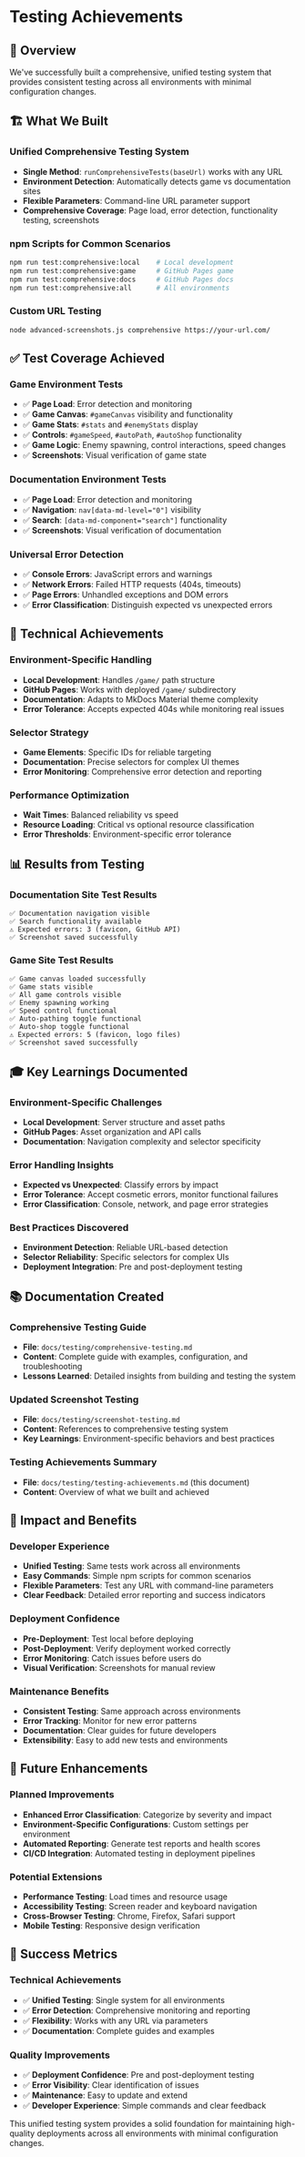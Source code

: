 # Testing Achievements

## 🎯 Overview

We've successfully built a comprehensive, unified testing system that provides consistent testing across all environments with minimal configuration changes.

## 🏗️ What We Built

### Unified Comprehensive Testing System
- **Single Method**: `runComprehensiveTests(baseUrl)` works with any URL
- **Environment Detection**: Automatically detects game vs documentation sites
- **Flexible Parameters**: Command-line URL parameter support
- **Comprehensive Coverage**: Page load, error detection, functionality testing, screenshots

### npm Scripts for Common Scenarios
```bash
npm run test:comprehensive:local    # Local development
npm run test:comprehensive:game     # GitHub Pages game
npm run test:comprehensive:docs     # GitHub Pages docs
npm run test:comprehensive:all      # All environments
```

### Custom URL Testing
```bash
node advanced-screenshots.js comprehensive https://your-url.com/
```

## ✅ Test Coverage Achieved

### Game Environment Tests
- ✅ **Page Load**: Error detection and monitoring
- ✅ **Game Canvas**: `#gameCanvas` visibility and functionality
- ✅ **Game Stats**: `#stats` and `#enemyStats` display
- ✅ **Controls**: `#gameSpeed`, `#autoPath`, `#autoShop` functionality
- ✅ **Game Logic**: Enemy spawning, control interactions, speed changes
- ✅ **Screenshots**: Visual verification of game state

### Documentation Environment Tests
- ✅ **Page Load**: Error detection and monitoring
- ✅ **Navigation**: `nav[data-md-level="0"]` visibility
- ✅ **Search**: `[data-md-component="search"]` functionality
- ✅ **Screenshots**: Visual verification of documentation

### Universal Error Detection
- ✅ **Console Errors**: JavaScript errors and warnings
- ✅ **Network Errors**: Failed HTTP requests (404s, timeouts)
- ✅ **Page Errors**: Unhandled exceptions and DOM errors
- ✅ **Error Classification**: Distinguish expected vs unexpected errors

## 🔧 Technical Achievements

### Environment-Specific Handling
- **Local Development**: Handles `/game/` path structure
- **GitHub Pages**: Works with deployed `/game/` subdirectory
- **Documentation**: Adapts to MkDocs Material theme complexity
- **Error Tolerance**: Accepts expected 404s while monitoring real issues

### Selector Strategy
- **Game Elements**: Specific IDs for reliable targeting
- **Documentation**: Precise selectors for complex UI themes
- **Error Monitoring**: Comprehensive error detection and reporting

### Performance Optimization
- **Wait Times**: Balanced reliability vs speed
- **Resource Loading**: Critical vs optional resource classification
- **Error Thresholds**: Environment-specific error tolerance

## 📊 Results from Testing

### Documentation Site Test Results
```
✅ Documentation navigation visible
✅ Search functionality available
⚠️ Expected errors: 3 (favicon, GitHub API)
✅ Screenshot saved successfully
```

### Game Site Test Results
```
✅ Game canvas loaded successfully
✅ Game stats visible
✅ All game controls visible
✅ Enemy spawning working
✅ Speed control functional
✅ Auto-pathing toggle functional
✅ Auto-shop toggle functional
⚠️ Expected errors: 5 (favicon, logo files)
✅ Screenshot saved successfully
```

## 🎓 Key Learnings Documented

### Environment-Specific Challenges
- **Local Development**: Server structure and asset paths
- **GitHub Pages**: Asset organization and API calls
- **Documentation**: Navigation complexity and selector specificity

### Error Handling Insights
- **Expected vs Unexpected**: Classify errors by impact
- **Error Tolerance**: Accept cosmetic errors, monitor functional failures
- **Error Classification**: Console, network, and page error strategies

### Best Practices Discovered
- **Environment Detection**: Reliable URL-based detection
- **Selector Reliability**: Specific selectors for complex UIs
- **Deployment Integration**: Pre and post-deployment testing

## 📚 Documentation Created

### Comprehensive Testing Guide
- **File**: `docs/testing/comprehensive-testing.md`
- **Content**: Complete guide with examples, configuration, and troubleshooting
- **Lessons Learned**: Detailed insights from building and testing the system

### Updated Screenshot Testing
- **File**: `docs/testing/screenshot-testing.md`
- **Content**: References to comprehensive testing system
- **Key Learnings**: Environment-specific behaviors and best practices

### Testing Achievements Summary
- **File**: `docs/testing/testing-achievements.md` (this document)
- **Content**: Overview of what we built and achieved

## 🚀 Impact and Benefits

### Developer Experience
- **Unified Testing**: Same tests work across all environments
- **Easy Commands**: Simple npm scripts for common scenarios
- **Flexible Parameters**: Test any URL with command-line parameters
- **Clear Feedback**: Detailed error reporting and success indicators

### Deployment Confidence
- **Pre-Deployment**: Test local before deploying
- **Post-Deployment**: Verify deployment worked correctly
- **Error Monitoring**: Catch issues before users do
- **Visual Verification**: Screenshots for manual review

### Maintenance Benefits
- **Consistent Testing**: Same approach across environments
- **Error Tracking**: Monitor for new error patterns
- **Documentation**: Clear guides for future developers
- **Extensibility**: Easy to add new tests and environments

## 🔮 Future Enhancements

### Planned Improvements
- **Enhanced Error Classification**: Categorize by severity and impact
- **Environment-Specific Configurations**: Custom settings per environment
- **Automated Reporting**: Generate test reports and health scores
- **CI/CD Integration**: Automated testing in deployment pipelines

### Potential Extensions
- **Performance Testing**: Load times and resource usage
- **Accessibility Testing**: Screen reader and keyboard navigation
- **Cross-Browser Testing**: Chrome, Firefox, Safari support
- **Mobile Testing**: Responsive design verification

## 🎉 Success Metrics

### Technical Achievements
- ✅ **Unified Testing**: Single system for all environments
- ✅ **Error Detection**: Comprehensive monitoring and reporting
- ✅ **Flexibility**: Works with any URL via parameters
- ✅ **Documentation**: Complete guides and examples

### Quality Improvements
- ✅ **Deployment Confidence**: Pre and post-deployment testing
- ✅ **Error Visibility**: Clear identification of issues
- ✅ **Maintenance**: Easy to update and extend
- ✅ **Developer Experience**: Simple commands and clear feedback

This unified testing system provides a solid foundation for maintaining high-quality deployments across all environments with minimal configuration changes. 